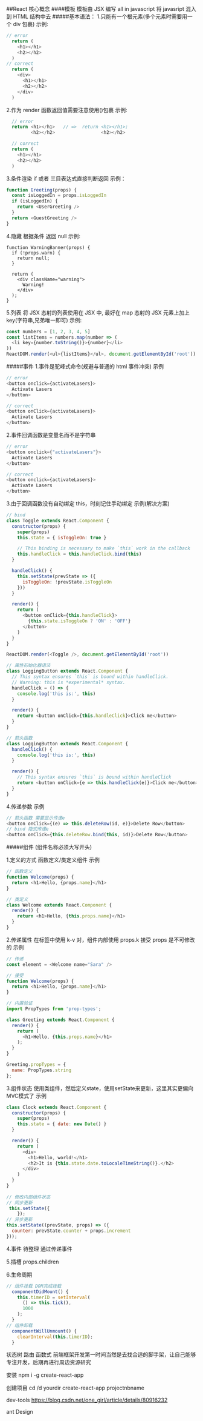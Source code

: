##React 核心概念 ####模板 模板由 JSX 编写 all in javascript 将 javasript 混入到 HTML 结构中去 #####基本语法： 1.只能有一个根元素(多个元素时需要用一个 div 包裹)
示例:

```js
// error
  return (
    <h1></h1>
    <h2></h2>
  )
// correct
  return (
    <div>
      <h1></h1>
      <h2></h2>
    </div>
  )
```

2.作为 render 函数返回值需要注意使用()包裹
示例:

```js
  // error
  return <h1></h1>   // =>  return <h1></h1>;
         <h2></h2>                 <h2></h2>

  // correct
  return (
    <h1></h1>
    <h2></h2>
  )
```

3.条件渲染 if 或者 三目表达式直接判断返回
示例：

```js
function Greeting(props) {
  const isLoggedIn = props.isLoggedIn
  if (isLoggedIn) {
    return <UserGreeting />
  }
  return <GuestGreeting />
}
```

4.隐藏 根据条件 返回 null
示例:

```JS
function WarningBanner(props) {
  if (!props.warn) {
    return null;
  }

  return (
    <div className="warning">
      Warning!
    </div>
  );
}
```

5.列表 将 JSX 态射的列表使用在 JSX 中, 最好在 map 态射的 JSX 元素上加上 key(字符串,兄弟唯一即可)
示例:

```js
const numbers = [1, 2, 3, 4, 5]
const listItems = numbers.map(number => (
  <li key={number.toString()}>{number}</li>
))
ReactDOM.render(<ul>{listItems}</ul>, document.getElementById('root'))
```

#####事件 1.事件是驼峰式命令(规避与普通的 html 事件冲突)
示例

```js
// error
<button onclick={activateLasers}>
  Activate Lasers
</button>

// correct
<button onClick={activateLasers}>
  Activate Lasers
</button>
```

2.事件回调函数是变量名而不是字符串

```js
// error
<button onclick={"activateLasers"}>
  Activate Lasers
</button>

// correct
<button onclick={activateLasers}>
  Activate Lasers
</button>
```

3.由于回调函数没有自动绑定 this，时刻记住手动绑定
示例(解决方案)

```js
// bind
class Toggle extends React.Component {
  constructor(props) {
    super(props)
    this.state = { isToggleOn: true }

    // This binding is necessary to make `this` work in the callback
    this.handleClick = this.handleClick.bind(this)
  }

  handleClick() {
    this.setState(prevState => ({
      isToggleOn: !prevState.isToggleOn
    }))
  }

  render() {
    return (
      <button onClick={this.handleClick}>
        {this.state.isToggleOn ? 'ON' : 'OFF'}
      </button>
    )
  }
}

ReactDOM.render(<Toggle />, document.getElementById('root'))

// 属性初始化器语法
class LoggingButton extends React.Component {
  // This syntax ensures `this` is bound within handleClick.
  // Warning: this is *experimental* syntax.
  handleClick = () => {
    console.log('this is:', this)
  }

  render() {
    return <button onClick={this.handleClick}>Click me</button>
  }
}

// 箭头函数
class LoggingButton extends React.Component {
  handleClick() {
    console.log('this is:', this)
  }

  render() {
    // This syntax ensures `this` is bound within handleClick
    return <button onClick={e => this.handleClick(e)}>Click me</button>
  }
}
```

4.传递参数
示例

```js
// 箭头函数 需要显示传递e
<button onClick={(e) => this.deleteRow(id, e)}>Delete Row</button>
// bind 隐式传递e
<button onClick={this.deleteRow.bind(this, id)}>Delete Row</button>
```

#####组件 (组件名称必须大写开头)

1.定义的方式 函数定义/类定义组件
示例

```js
// 函数定义
function Welcome(props) {
  return <h1>Hello, {props.name}</h1>
}

// 类定义
class Welcome extends React.Component {
  render() {
    return <h1>Hello, {this.props.name}</h1>
  }
}
```

2.传递属性 在标签中使用 k-v 对，组件内部使用 props.k 接受
props 是不可修改的
示例

```js
// 传递
const element = <Welcome name="Sara" />

// 接受
function Welcome(props) {
  return <h1>Hello, {props.name}</h1>
}

// 内置验证
import PropTypes from 'prop-types';

class Greeting extends React.Component {
  render() {
    return (
      <h1>Hello, {this.props.name}</h1>
    );
  }
}

Greeting.propTypes = {
  name: PropTypes.string
};
```

3.组件状态  使用类组件，然后定义state，使用setState来更新，这里其实更偏向MVC模式了
示例

```js
class Clock extends React.Component {
  constructor(props) {
    super(props)
    this.state = { date: new Date() }
  }

  render() {
    return (
      <div>
        <h1>Hello, world!</h1>
        <h2>It is {this.state.date.toLocaleTimeString()}.</h2>
      </div>
    )
  }
}
 
// 修改内部组件状态
// 同步更新
 this.setState({
    });
// 异步更新
this.setState((prevState, props) => ({
  counter: prevState.counter + props.increment
}));
```

4.事件 待整理 通过传递事件

5.插槽  props.children

6.生命周期
```js
// 组件挂载 DOM完成挂载
  componentDidMount() {
    this.timerID = setInterval(
      () => this.tick(),
      1000
    );
  }
// 组件卸载
  componentWillUnmount() {
    clearInterval(this.timerID);
  }
```







状态树
路由
函数式
前端框架开发第一时间当然是去找合适的脚手架，让自己能够专注开发，后期再进行周边资源研究

安装 npm i -g create-react-app

创建项目 cd /d yourdir create-react-app projectnbname

dev-tools https://blog.csdn.net/one_girl/article/details/80916232

ant Design